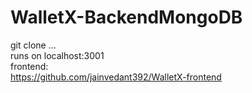 # WalletX-BackendMongoDB
git clone ...  
runs on localhost:3001  
frontend:  
https://github.com/jainvedant392/WalletX-frontend
